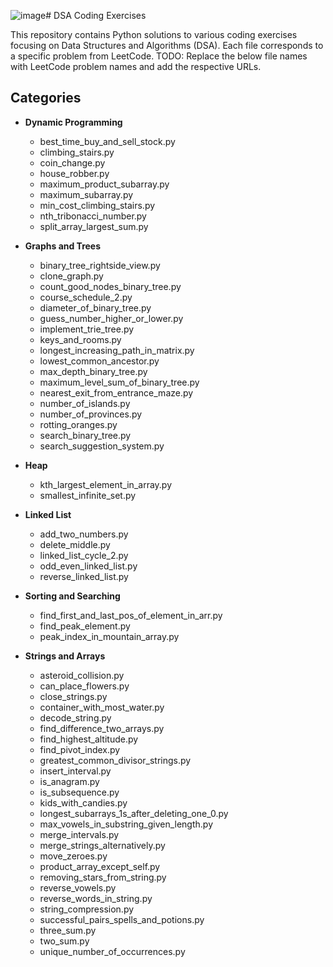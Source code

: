 ![image](https://github.com/samirsaliba/dsa-coding-exercises/assets/37604363/5923b634-46f6-4bfa-932c-5e1e9b67a89e)# DSA Coding Exercises

This repository contains Python solutions to various coding exercises focusing on Data Structures and Algorithms (DSA). Each file corresponds to a specific problem from LeetCode.
TODO: Replace the below file names with LeetCode problem names and add the respective URLs.

## Categories

- **Dynamic Programming**
  - best_time_buy_and_sell_stock.py
  - climbing_stairs.py
  - coin_change.py
  - house_robber.py
  - maximum_product_subarray.py
  - maximum_subarray.py
  - min_cost_climbing_stairs.py
  - nth_tribonacci_number.py
  - split_array_largest_sum.py

- **Graphs and Trees**
  - binary_tree_rightside_view.py
  - clone_graph.py
  - count_good_nodes_binary_tree.py
  - course_schedule_2.py
  - diameter_of_binary_tree.py
  - guess_number_higher_or_lower.py
  - implement_trie_tree.py
  - keys_and_rooms.py
  - longest_increasing_path_in_matrix.py
  - lowest_common_ancestor.py
  - max_depth_binary_tree.py
  - maximum_level_sum_of_binary_tree.py
  - nearest_exit_from_entrance_maze.py
  - number_of_islands.py
  - number_of_provinces.py
  - rotting_oranges.py
  - search_binary_tree.py
  - search_suggestion_system.py

- **Heap**
  - kth_largest_element_in_array.py
  - smallest_infinite_set.py

- **Linked List**
  - add_two_numbers.py
  - delete_middle.py
  - linked_list_cycle_2.py
  - odd_even_linked_list.py
  - reverse_linked_list.py

- **Sorting and Searching**
  - find_first_and_last_pos_of_element_in_arr.py
  - find_peak_element.py
  - peak_index_in_mountain_array.py

- **Strings and Arrays**
  - asteroid_collision.py
  - can_place_flowers.py
  - close_strings.py
  - container_with_most_water.py
  - decode_string.py
  - find_difference_two_arrays.py
  - find_highest_altitude.py
  - find_pivot_index.py
  - greatest_common_divisor_strings.py
  - insert_interval.py
  - is_anagram.py
  - is_subsequence.py
  - kids_with_candies.py
  - longest_subarrays_1s_after_deleting_one_0.py
  - max_vowels_in_substring_given_length.py
  - merge_intervals.py
  - merge_strings_alternatively.py
  - move_zeroes.py
  - product_array_except_self.py
  - removing_stars_from_string.py
  - reverse_vowels.py
  - reverse_words_in_string.py
  - string_compression.py
  - successful_pairs_spells_and_potions.py
  - three_sum.py
  - two_sum.py
  - unique_number_of_occurrences.py
